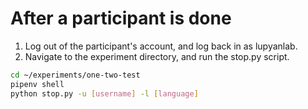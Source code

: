 # After a participant is done

1. Log out of the participant's account, and log back in as lupyanlab.
2. Navigate to the experiment directory, and run the stop.py script.

```bash
cd ~/experiments/one-two-test
pipenv shell
python stop.py -u [username] -l [language]
```

